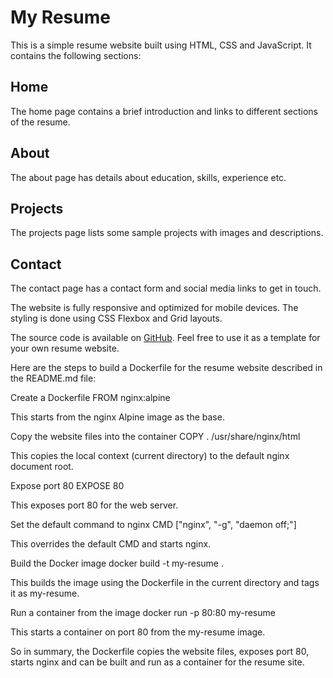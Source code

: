 # My Resume

This is a simple resume website built using HTML, CSS and JavaScript. It contains the following sections:

## Home
The home page contains a brief introduction and links to different sections of the resume.

## About
The about page has details about education, skills, experience etc.

## Projects 
The projects page lists some sample projects with images and descriptions.

## Contact
The contact page has a contact form and social media links to get in touch.

The website is fully responsive and optimized for mobile devices. The styling is done using CSS Flexbox and Grid layouts.

The source code is available on [GitHub](https://github.com/mitesh411/MyResume). Feel free to use it as a template for your own resume website.

Here are the steps to build a Dockerfile for the resume website described in the README.md file:

Create a Dockerfile
FROM nginx:alpine



This starts from the nginx Alpine image as the base.

Copy the website files into the container
COPY . /usr/share/nginx/html



This copies the local context (current directory) to the default nginx document root.

Expose port 80
EXPOSE 80



This exposes port 80 for the web server.

Set the default command to nginx
CMD ["nginx", "-g", "daemon off;"]



This overrides the default CMD and starts nginx.

Build the Docker image
docker build -t my-resume .



This builds the image using the Dockerfile in the current directory and tags it as my-resume.

Run a container from the image
docker run -p 80:80 my-resume



This starts a container on port 80 from the my-resume image.

So in summary, the Dockerfile copies the website files, exposes port 80, starts nginx and can be built and run as a container for the resume site.